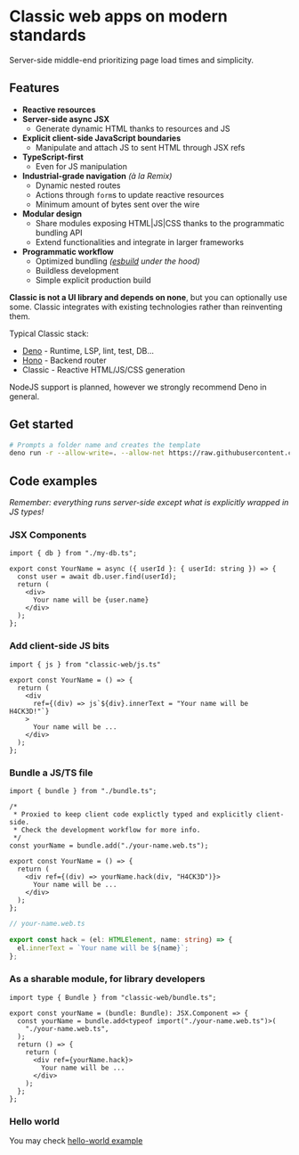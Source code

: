 # Classic web apps on modern standards

Server-side middle-end prioritizing page load times and simplicity.

## Features

- **Reactive resources**
- **Server-side async JSX**
  - Generate dynamic HTML thanks to resources and JS
- **Explicit client-side JavaScript boundaries**
  - Manipulate and attach JS to sent HTML through JSX refs
- **TypeScript-first**
  - Even for JS manipulation
- **Industrial-grade navigation** *(à la Remix)*
  - Dynamic nested routes
  - Actions through `form`s to update reactive resources
  - Minimum amount of bytes sent over the wire
- **Modular design**
  - Share modules exposing HTML|JS|CSS thanks to the programmatic bundling API
  - Extend functionalities and integrate in larger frameworks
- **Programmatic workflow**
  - Optimized bundling *([esbuild](https://esbuild.github.io/) under the hood)*
  - Buildless development
  - Simple explicit production build

**Classic is not a UI library and depends on none**, but you can optionally use some.
Classic integrates with existing technologies rather than reinventing them.

Typical Classic stack:
- [Deno](https://deno.com/) - Runtime, LSP, lint, test, DB...
- [Hono](https://hono.dev/) - Backend router
- Classic - Reactive HTML/JS/CSS generation

NodeJS support is planned, however we strongly recommend Deno in general.

## Get started

```sh
# Prompts a folder name and creates the template
deno run -r --allow-write=. --allow-net https://raw.githubusercontent.com/ngasull/classic/master/init.ts
```

## Code examples

_Remember: everything runs server-side except what is explicitly wrapped in JS types!_

### JSX Components

```tsx
import { db } from "./my-db.ts";

export const YourName = async ({ userId }: { userId: string }) => {
  const user = await db.user.find(userId);
  return (
    <div>
      Your name will be {user.name}
    </div>
  );
};
```

### Add client-side JS bits

```tsx
import { js } from "classic-web/js.ts"

export const YourName = () => {
  return (
    <div
      ref={(div) => js`${div}.innerText = "Your name will be H4CK3D!"`}
    >
      Your name will be ...
    </div>
  );
};
```

### Bundle a JS/TS file

```tsx
import { bundle } from "./bundle.ts";

/*
 * Proxied to keep client code explictly typed and explicitly client-side.
 * Check the development workflow for more info.
 */
const yourName = bundle.add("./your-name.web.ts");

export const YourName = () => {
  return (
    <div ref={(div) => yourName.hack(div, "H4CK3D")}>
      Your name will be ...
    </div>
  );
};
```

```ts
// your-name.web.ts

export const hack = (el: HTMLElement, name: string) => {
  el.innerText = `Your name will be ${name}`;
};
```

### As a sharable module, for library developers

```tsx
import type { Bundle } from "classic-web/bundle.ts";

export const yourName = (bundle: Bundle): JSX.Component => {
  const yourName = bundle.add<typeof import("./your-name.web.ts")>(
    "./your-name.web.ts",
  );
  return () => {
    return (
      <div ref={yourName.hack}>
        Your name will be ...
      </div>
    );
  };
};
```

### Hello world

You may check [hello-world example](./examples/hello-world)
